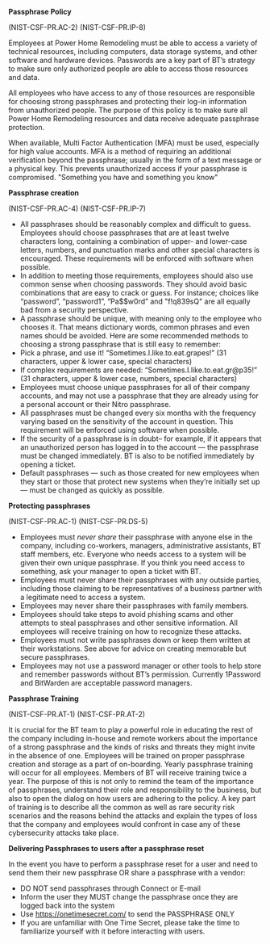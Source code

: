 **Passphrase Policy**

(NIST-CSF-PR.AC-2) (NIST-CSF-PR.IP-8)

Employees at Power Home Remodeling must be able to access a variety of technical resources, including computers, data storage systems, and other software and hardware devices. Passwords are a key part of BT’s strategy to make sure only authorized people are able to access those resources and data.

All employees who have access to any of those resources are responsible for choosing strong passphrases and protecting their log-in information from unauthorized people. The purpose of this policy is to make sure all Power Home Remodeling resources and data receive adequate passphrase protection.

When available, Multi Factor Authentication (MFA) must be used, especially for high value accounts. MFA is a method of requiring an additional verification beyond the passphrase; usually in the form of a text message or a physical key. This prevents unauthorized access if your passphrase is compromised. "Something you have and something you know"

**Passphrase creation**

(NIST-CSF-PR.AC-4) (NIST-CSF-PR.IP-7)

* All passphrases should be reasonably complex and difficult to guess. Employees should choose passphrases that are at least twelve characters long, containing a combination of upper- and lower-case letters, numbers, and punctuation marks and other special characters is encouraged. These requirements will be enforced with software when possible.
* In addition to meeting those requirements, employees should also use common sense when choosing passwords. They should avoid basic combinations that are easy to crack or guess. For instance; choices like “password”, “password1”, “Pa$$w0rd” and "f!q839sQ" are all equally bad from a security perspective.
* A passphrase should be unique, with meaning only to the employee who chooses it. That means dictionary words, common phrases and even names should be avoided. Here are some recommended methods to choosing a strong passphrase that is still easy to remember:
 * Pick a phrase, and use it! “Sometimes.I.like.to.eat.grapes!” (31 characters, upper & lower case, special characters)
 * If complex requirements are needed: “Sometimes.I.like.to.eat.gr@p35!” (31 characters, upper & lower case, numbers, special characters)
* Employees must choose unique passphrases for all of their company accounts, and may not use a passphrase that they are already using for a personal account or their Nitro passphrase.
* All passphrases must be changed every six months with the frequency varying based on the sensitivity of the account in question. This requirement will be enforced using software when possible.
* If the security of a passphrase is in doubt– for example, if it appears that an unauthorized person has logged in to the account — the passphrase must be changed immediately. BT is also to be notified immediately by opening a ticket.
* Default passphrases — such as those created for new employees when they start or those that protect new systems when they’re initially set up — must be changed as quickly as possible.

**Protecting passphrases**

(NIST-CSF-PR.AC-1) (NIST-CSF-PR.DS-5)

* Employees must _never share_ their passphrase with anyone else in the company, including co-workers, managers, administrative assistants, BT staff members, etc. Everyone who needs access to a system will be given their own unique passphrase. If you think you need access to something, ask your manager to open a ticket with BT.
* Employees must never share their passphrases with any outside parties, including those claiming to be representatives of a business partner with a legitimate need to access a system.
* Employees may never share their passphrases with family members.
* Employees should take steps to avoid phishing scams and other attempts to steal passphrases and other sensitive information. All employees will receive training on how to recognize these attacks.
* Employees must not write passphrases down or keep them written at their workstations. See above for advice on creating memorable but secure passphrases.
* Employees may not use a password manager or other tools to help store and remember passwords without BT’s permission. Currently 1Password and BitWarden are acceptable password managers.

**Passphrase Training**

(NIST-CSF-PR.AT-1) (NIST-CSF-PR.AT-2)

It is crucial for the BT team to play a powerful role in educating the rest of the company including in-house and remote workers about the importance of a strong passphrase and the kinds of risks and threats they might invite in the absence of one.
Employees will be trained on proper passphrase creation and storage as a part of on-boarding. Yearly passphrase training will occur for all employees. Members of BT will receive training twice a year. The purpose of this is not only to remind the team of the importance of passphrases, understand their role and responsibility to the business, but also to open the dialog on how users are adhering to the policy.
A key part of training is to describe all the common as well as rare security risk scenarios and the reasons behind the attacks and explain the types of loss that the company and employees would confront in case any of these cybersecurity attacks take place.

**Delivering Passphrases to users after a passphrase reset**

In the event you have to perform a passphrase reset for a user and need to send them their new passphrase OR share a passphrase with a vendor:

* DO NOT send passphrases through Connect or E-mail
* Inform the user they MUST change the passphrase once they are logged back into the system
* Use https://onetimesecret.com/ to send the PASSPHRASE ONLY
* If you are unfamiliar with One Time Secret, please take the time to familiarize yourself with it before interacting with users.
